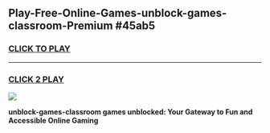 
## Play-Free-Online-Games-unblock-games-classroom-Premium #45ab5
<h3>
<a href="https://premium.freeplayer.one?title=unblock-games-classroom&ref=8M">CLICK TO PLAY</a></h3>
<hr>

<h3>
<a href="https://premium.freeplayer.one?title=unblock-games-classroom&ref=8M">CLICK 2 PLAY</a>
  
</h3>

<a href="https://premium.freeplayer.one?title=unblock-games-classroom&ref=8M"><img src="https://clearcache.store/games.png"></a>


**unblock-games-classroom games unblocked: Your Gateway to Fun and Accessible Online Gaming**
